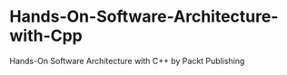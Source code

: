 # Hands-On-Software-Architecture-with-Cpp
Hands-On Software Architecture with C++ by Packt Publishing 
